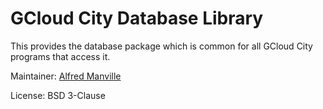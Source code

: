 # GCloud City Database Library

This provides the database package which is common for all GCloud City programs that access it.

Maintainer: 
[Alfred Manville](https://code.mrmelon54.com/alfred)

License: 
BSD 3-Clause